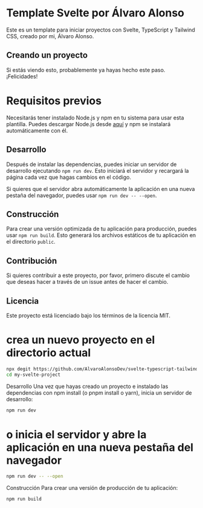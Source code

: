 # Template Svelte por Álvaro Alonso

Este es un template para iniciar proyectos con Svelte, TypeScript y Tailwind CSS, creado por mi, Álvaro Alonso.

## Creando un proyecto

Si estás viendo esto, probablemente ya hayas hecho este paso. ¡Felicidades!

# Requisitos previos

Necesitarás tener instalado Node.js y npm en tu sistema para usar esta plantilla. Puedes descargar Node.js desde [aquí](https://nodejs.org/) y npm se instalará automáticamente con él.

## Desarrollo

Después de instalar las dependencias, puedes iniciar un servidor de desarrollo ejecutando `npm run dev`. Esto iniciará el servidor y recargará la página cada vez que hagas cambios en el código.

Si quieres que el servidor abra automáticamente la aplicación en una nueva pestaña del navegador, puedes usar `npm run dev -- --open`.

## Construcción

Para crear una versión optimizada de tu aplicación para producción, puedes usar `npm run build`. Esto generará los archivos estáticos de tu aplicación en el directorio `public`.

## Contribución

Si quieres contribuir a este proyecto, por favor, primero discute el cambio que deseas hacer a través de un issue antes de hacer el cambio.

## Licencia

Este proyecto está licenciado bajo los términos de la licencia MIT.


# crea un nuevo proyecto en el directorio actual

```bash
npx degit https://github.com/AlvaroAlonsoDev/svelte-typescript-tailwind/tree/main
cd my-svelte-project
```

Desarrollo
Una vez que hayas creado un proyecto e instalado las dependencias con npm install (o pnpm install o yarn), 
inicia un servidor de desarrollo:

```bash
npm run dev
```

# o inicia el servidor y abre la aplicación en una nueva pestaña del navegador

```bash
npm run dev -- --open
```

Construcción
Para crear una versión de producción de tu aplicación:

```bash
npm run build
```


